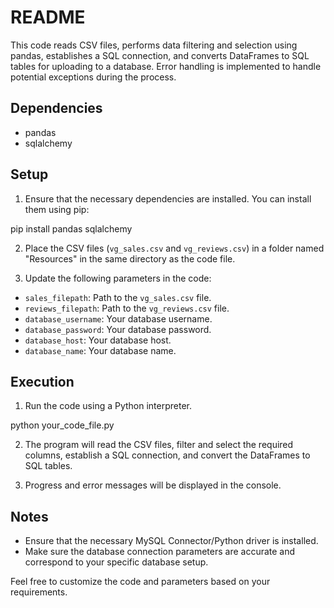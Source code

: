 # README

This code reads CSV files, performs data filtering and selection using pandas, establishes a SQL connection, and converts DataFrames to SQL tables for uploading to a database. Error handling is implemented to handle potential exceptions during the process.

## Dependencies

- pandas
- sqlalchemy

## Setup

1. Ensure that the necessary dependencies are installed. You can install them using pip:

pip install pandas sqlalchemy

2. Place the CSV files (`vg_sales.csv` and `vg_reviews.csv`) in a folder named "Resources" in the same directory as the code file.

3. Update the following parameters in the code:

- `sales_filepath`: Path to the `vg_sales.csv` file.
- `reviews_filepath`: Path to the `vg_reviews.csv` file.
- `database_username`: Your database username.
- `database_password`: Your database password.
- `database_host`: Your database host.
- `database_name`: Your database name.

## Execution

1. Run the code using a Python interpreter.

python your_code_file.py


2. The program will read the CSV files, filter and select the required columns, establish a SQL connection, and convert the DataFrames to SQL tables.

3. Progress and error messages will be displayed in the console.

## Notes

- Ensure that the necessary MySQL Connector/Python driver is installed.
- Make sure the database connection parameters are accurate and correspond to your specific database setup.

Feel free to customize the code and parameters based on your requirements.

